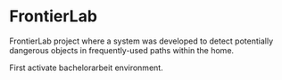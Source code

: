 # FrontierLab
FrontierLab project where a system was developed to detect potentially dangerous objects in frequently-used paths within the home.

First activate bachelorarbeit environment.
